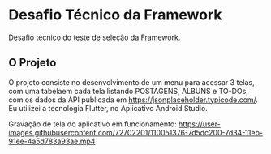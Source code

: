 # Desafio Técnico da Framework

Desafio técnico do teste de seleção da Framework.

## O Projeto

O projeto consiste no desenvolvimento de um menu para acessar 3 telas, com uma tabelaem cada tela listando POSTAGENS, ALBUNS e TO-DOs, com os dados da API publicada em https://jsonplaceholder.typicode.com/. Eu utilizei a tecnologia Flutter, no Aplicativo Android Studio.


Gravação de tela do aplicativo em funcionamento: https://user-images.githubusercontent.com/72702201/110051376-7d5dc200-7d34-11eb-91ee-4a5d783a93ae.mp4
